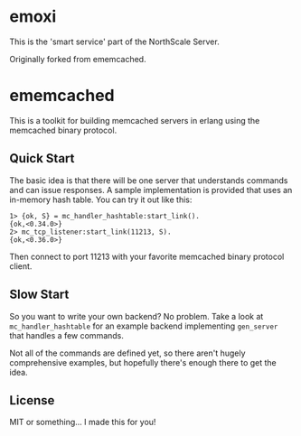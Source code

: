 # emoxi

This is the 'smart service' part of the NorthScale Server.

Originally forked from ememcached.

# ememcached

This is a toolkit for building memcached servers in erlang using the
memcached binary protocol.

## Quick Start

The basic idea is that there will be one server that understands
commands and can issue responses.  A sample implementation is provided
that uses an in-memory hash table.  You can try it out like this:

    1> {ok, S} = mc_handler_hashtable:start_link().
    {ok,<0.34.0>}
    2> mc_tcp_listener:start_link(11213, S).
    {ok,<0.36.0>}

Then connect to port 11213 with your favorite memcached binary
protocol client.

## Slow Start

So you want to write your own backend?  No problem.  Take a look at
`mc_handler_hashtable` for an example backend implementing
`gen_server` that handles a few commands.

Not all of the commands are defined yet, so there aren't hugely
comprehensive examples, but hopefully there's enough there to get the idea.

## License

MIT or something...  I made this for you!
